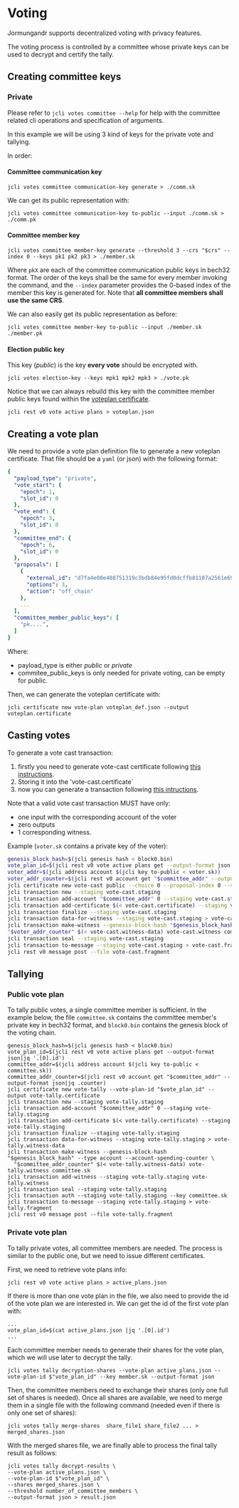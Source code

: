 # Voting

Jormungandr supports decentralized voting with privacy features.

The voting process is controlled by a committee whose private keys can be used
to decrypt and certify the tally.

## Creating committee keys

### Private

Please refer to `jcli votes committee --help` for help with the committee related cli operations and specification of arguments.

In this example we will be using 3 kind of keys for the private vote and tallying.

In order:

#### Committee communication key

```shell
jcli votes committee communication-key generate > ./comm.sk
```

We can get its public representation with:

```shell
jcli votes committee communication-key to-public --input ./comm.sk > ./comm.pk
```

#### Committee member key

```shell
jcli votes committee member-key generate --threshold 3 --crs "$crs" --index 0 --keys pk1 pk2 pk3 > ./member.sk
```

Where `pkX` are each of the committee communication public keys in bech32 format.
The order of the keys shall be the same for every member invoking the command,
and the `--index` parameter provides the 0-based index of the member this key
is generated for.
Note that **all committee members shall use the same CRS**.

We can also easily get its public representation as before:

```shell
jcli votes committee member-key to-public --input ./member.sk ./member.pk
```

#### Election public key

This key (*public*) is the key **every vote** should be encrypted with.

```shell
jcli votes election-key --keys mpk1 mpk2 mpk3 > ./vote.pk
```

Notice that we can always rebuild this key with the committee member public keys found
within the [voteplan certificate](#creating-a-vote-plan).

```shell
jcli rest v0 vote active plans > voteplan.json
```

## Creating a vote plan

We need to provide a vote plan definition file to generate a new voteplan certificate.
That file should be a `yaml` (or json) with the following format:

```yaml
{
  "payload_type": "private",
  "vote_start": {
    "epoch": 1,
    "slot_id": 0
  },
  "vote_end": {
    "epoch": 3,
    "slot_id": 0
  },
  "committee_end": {
    "epoch": 6,
    "slot_id": 0
  },
  "proposals": [
    {
      "external_id": "d7fa4e00e408751319c3bdb84e95fd0dcffb81107a2561e691c33c1ae635c2cd",
      "options": 3,
      "action": "off_chain"
    },
    ...
  ],
  "committee_member_public_keys": [
    "pk....",
  ]
}
```

Where:

* payload_type is either *public* or *private*
* commitee_public_keys is only needed for private voting, can be empty for public.

Then, we can generate the voteplan certificate with:

```shell
jcli certificate new vote-plan voteplan_def.json --output voteplan.certificate
```

## Casting votes

To generate a vote cast transaction:

1. firstly you need to generate vote-cast certificate following [this instructions](certificate.md#L93).
2. Storing it into the 'vote-cast.certificate`
3. now you can generate a transaction following [this intructions](transaction.md).

Note that a valid vote cast transaction MUST have only:

* one input with the corresponding account of the voter
* zero outputs
* 1 corresponding witness.

Example (`voter.sk` contains a private key of the voter):

```sh
genesis_block_hash=$(jcli genesis hash < block0.bin)
vote_plan_id=$(jcli rest v0 vote active plans get --output-format json|jq '.[0].id')
voter_addr=$(jcli address account $(jcli key to-public < voter.sk))
voter_addr_counter=$(jcli rest v0 account get "$committee_addr" --output-format json|jq .counter)
jcli certificate new vote-cast public --choice 0 --proposal-index 0 --vote-plan-id "$vote_plan_id" --output vote-cast.certificate
jcli transaction new --staging vote-cast.staging
jcli transaction add-account "$committee_addr" 0 --staging vote-cast.staging
jcli transaction add-certificate $(< vote-cast.certificate) --staging vote-cast.staging
jcli transaction finalize --staging vote-cast.staging
jcli transaction data-for-witness --staging vote-cast.staging > vote-cast.witness-data
jcli transaction make-witness --genesis-block-hash "$genesis_block_hash" --type account --account-spending-counter
"$voter_addr_counter" $(< vote-cast.witness-data) vote-cast.witness committee.sk
jcli transaction seal --staging vote-cast.staging
jcli transaction to-message --staging vote-cast.staging > vote-cast.fragment
jcli rest v0 message post --file vote-cast.fragment
```

## Tallying

### Public vote plan

To tally public votes, a single committee member is sufficient.
In the example below, the file `committee.sk` contains the committee member's
private key in bech32 format, and `block0.bin` contains the genesis block of
the voting chain.

```shell
genesis_block_hash=$(jcli genesis hash < block0.bin)
vote_plan_id=$(jcli rest v0 vote active plans get --output-format json|jq '.[0].id')
committee_addr=$(jcli address account $(jcli key to-public < committee.sk))
committee_addr_counter=$(jcli rest v0 account get "$committee_addr" --output-format json|jq .counter)
jcli certificate new vote-tally --vote-plan-id "$vote_plan_id" --output vote-tally.certificate
jcli transaction new --staging vote-tally.staging
jcli transaction add-account "$committee_addr" 0 --staging vote-tally.staging
jcli transaction add-certificate $(< vote-tally.certificate) --staging vote-tally.staging
jcli transaction finalize --staging vote-tally.staging
jcli transaction data-for-witness --staging vote-tally.staging > vote-tally.witness-data
jcli transaction make-witness --genesis-block-hash "$genesis_block_hash" --type account --account-spending-counter \
  "$committee_addr_counter" $(< vote-tally.witness-data) vote-tally.witness committee.sk
jcli transaction add-witness --staging vote-tally.staging vote-tally.witness
jcli transaction seal --staging vote-tally.staging
jcli transaction auth --staging vote-tally.staging --key committee.sk
jcli transaction to-message --staging vote-tally.staging > vote-tally.fragment
jcli rest v0 message post --file vote-tally.fragment
```

### Private vote plan

To tally private votes, all committee members are needed.
The process is similar to the public one, but we need to issue different certificates.

First, we need to retrieve vote plans info:

```shell
jcli rest v0 vote active plans > active_plans.json
```

If there is more than one vote plan in the file, we also need to provide the id of the vote plan we are interested in.
We can get the id of the first vote plan with:

```shell
...
vote_plan_id=$(cat active_plans.json |jq '.[0].id')
...
```

Each committee member needs to generate their shares for the vote plan, which we will use later to decrypt the tally.

```shell
jcli votes tally decryption-shares --vote-plan active_plans.json --vote-plan-id $"vote_plan_id" --key member.sk --output-format json
```

Then, the committee members need to exchange their shares (only one full set of shares is needed).
Once all shares are available, we need to merge them in a single file with the following command
(needed even if there is only one set of shares):

```shell
jcli votes tally merge-shares  share_file1 share_file2 ... > merged_shares.json
```

With the merged shares file, we are finally able to process the final tally result as follows:

```shell
jcli votes tally decrypt-results \
--vote-plan active_plans.json \
--vote-plan-id $"vote_plan_id" \
--shares merged_shares.json \
--threshold number_of_committee_members \
--output-format json > result.json
```
